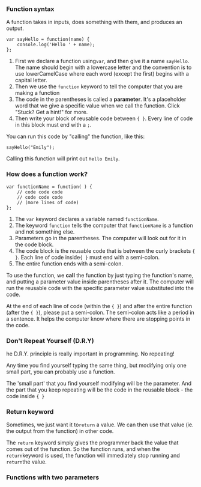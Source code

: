 ### **Function syntax**

A function takes in inputs, does something with them, and produces an output.

```
var sayHello = function(name) {
    console.log('Hello ' + name);
};
```

1. First we declare a function using`var`, and then give it a name `sayHello`. The name should begin with a lowercase letter and the convention is to use lowerCamelCase where each word \(except the first\) begins with a capital letter.
2. Then we use the `function` keyword to tell the computer that you are making a function
3. The code in the parentheses is called a **parameter**. It's a placeholder word that we give a specific value when we call the function. Click "Stuck? Get a hint!" for more.
4. Then write your block of reusable code between `{ }`. Every line of code in this block must end with a `;`.

You can run this code by "calling" the function, like this:

```
sayHello("Emily");

```

Calling this function will print out `Hello Emily`.

### **How does a function work?**

```
var functionName = function( ) {
    // code code code
    // code code code
    // (more lines of code)
};
```

1. The `var` keyword declares a variable named `functionName`.
2. The keyword `function` tells the computer that `functionName` is a function and not something else.
3. Parameters go in the parentheses. The computer will look out for it in the code block.
4. The code block is the reusable code that is between the curly brackets `{ }`. Each line of code inside`{ }` must end with a semi-colon.
5. The entire function ends with a semi-colon.

To use the function, we **call** the function by just typing the function's name, and putting a parameter value inside parentheses after it. The computer will run the reusable code with the specific parameter value substituted into the code.

At the end of each line of code \(within the `{ }`\) and after the entire function \(after the `{ }`\), please put a semi-colon. The semi-colon acts like a period in a sentence. It helps the computer know where there are stopping points in the code.

### **Don't Repeat Yourself \(D.R.Y\)**

he D.R.Y. principle is really important in programming. No repeating!

Any time you find yourself typing the same thing, but modifying only one small part, you can probably use a function.

The 'small part' that you find yourself modifying will be the parameter. And the part that you keep repeating will be the code in the reusable block - the code inside `{ }`

### **Return keyword**

Sometimes, we just want it to`return` a value. We can then use that value \(ie. the output from the function\) in other code.

The `return` keyword simply gives the programmer back the value that comes out of the function. So the function runs, and when the `return`keyword is used, the function will immediately stop running and `return`the value.

### 



### **Functions with two parameters**



